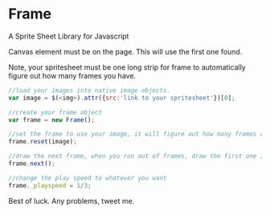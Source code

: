 Frame
=====

A Sprite Sheet Library for Javascript

Canvas element must be on the page.  This will use the first one found.

Note, your spritesheet must be one long strip for frame to automatically figure out how many frames you have.

```javascript
//load your images into native image objects.
var image = $(<img>).attr({src:'link to your spritesheet'})[0];

//create your frame object
var frame = new Frame();

//set the frame to use your image, it will figure out how many frames are in your spritesheet automatically.
frame.reset(image);

//draw the next frame, when you run out of frames, draw the first one if repeat is true
frame.next();

//change the play speed to whatever you want
frame._playspeed = 1/3;
```
Best of luck.
Any problems, tweet me.
